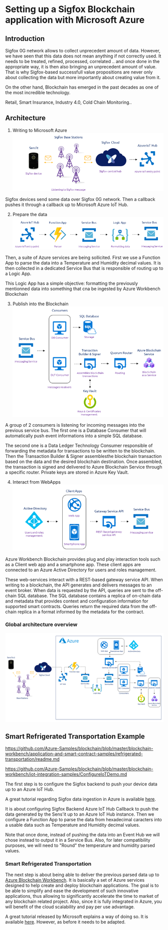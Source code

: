 # Setting up a Sigfox Blockchain application with Microsoft Azure

## Introduction
Sigfox 0G network allows to collect unprecedent amount of data. However, we have seen that this data does not mean anything if not correctly used. It needs to be treated, refined, processed, correlated .. and once done in the appropriate way, it is then also bringing an unprecedent amount of value. That is why Sigfox-based successfull value propositions are never only about collecting the data but more importantly about creating value from it.

On the other hand, Blockchain has emerged in the past decades as one of the most incredible technology. 

Retail, Smart Insurance, Industry 4.0, Cold Chain Monitoring..

## Architecture

1. Writing to Microsoft Azure
![Image](img/WriteIntoAzure.png)

Sigfox devices send some data over Sigfox 0G network. Then a callback pushes it through a callback up to Microsoft Azure IoT Hub.

2. Prepare the data
![Image](img/PrepareForBlockchainIngestion.png)

Then, a suite of Azure services are being sollicited. First we use a Function App to parse the data into a Temperature and Humidity decimal values. It is then collected in a dedicated Service Bus that is responsible of routing up to a Logic App. 

This Logic App has a simple objective: formatting the previously mentionned data into something that cna be ingested by Azure Workbench Blockchain

3. Publish into the Blockchain
![Image](img/PublishIntoBlockchain.png)

A group of 2 consumers is listening for incoming messages into the previous service bus. The first one is a Database Consumer that will automatically push event informations into a simple SQL database.

The second one is a Data Ledger Technology Consumer responsible of forwarding the metadata for transactions to be written to the blockchain. Then the Transaction Builder & Signer assemblesthe blockchain transaction based on the data and the desired blockchain destination. Once assembled, the transaction is signed and delivered to Azure Blockchain Service through a specific router. Private keys are stored in Azure Key Vault.

4. Interact from WebApps
![Image](img/ReadFromWeb.png)

Azure Workbench Blockchain provides plug and play interaction tools such as a Client web app and a smartphone app. These client apps are connected to an Azure Active Directory for users and roles management. 

These web-services interact with a REST-based gateway service API. When writing to a blockchain, the API generates and delivers messages to an event broker. When data is requested by the API, queries are sent to the off-chain SQL database. The SQL database contains a replica of on-chain data and metadata that provides context and configuration information for supported smart contracts. Queries return the required data from the off-chain replica in a format informed by the metadata for the contract.

### Global architecture overview
![Image](img/GlobalArchitectureOverview.png)

## Smart Refrigerated Transportation Example

https://github.com/Azure-Samples/blockchain/blob/master/blockchain-workbench/application-and-smart-contract-samples/refrigerated-transportation/readme.md

https://github.com/Azure-Samples/blockchain/blob/master/blockchain-workbench/iot-integration-samples/ConfigureIoTDemo.md

The first step is to configure the Sigfox backend to push your device data up to an Azure IoT Hub.

A great tutorial regarding Sigfox data ingestion in Azure is available [here](https://medium.com/@nicolas.farolfi_48489/how-to-use-sigfox-with-microsoft-azure-c6ab6e1d1708).

It is about configuring Sigfox Backend Azure IoT Hub Callback to push the data generated by the Sens'it up to an Azure IoT Hub instance. Then we configure a Function App to parse the data from hexadecimal caracters into a usable data such as Temperature and Humidity decimal values. 

Note that once done, instead of pushing the data into an Event Hub we will chose instead to output it in a Service Bus.
Also, for later compatibility purposes, we will need to "Round" the temperature and humidity parsed values.

### Smart Refrigerated Transportation

The next step is about being able to deliver the previous parsed data up to [Azure Blockchain Workbench](https://azure.microsoft.com/en-gb/features/blockchain-workbench/). It is basically a set of Azure services designed to help create and deploy blockchain applications. The goal is to be able to simplify and ease the development of such innovative applications, thus allowing to significantly accelerate the time to market of any blockchain related project. Also, since it is fully integrated in Azure, you will benefit of the cloud scalability and pay per use advantage.

A great tutorial released by Microsoft explains a way of doing so. It is available [here](https://github.com/Azure-Samples/blockchain/blob/master/blockchain-workbench/iot-integration-samples/ConfigureIoTDemo.md).
However, as before it needs to be adapted. 













